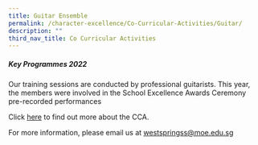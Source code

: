```yaml
---
title: Guitar Ensemble
permalink: /character-excellence/Co-Curricular-Activities/Guitar/
description: ""
third_nav_title: Co Curricular Activities
---
```

##### Key Programmes 2022

Our training sessions are conducted by professional guitarists. This year, the members were involved in the School Excellence Awards Ceremony pre-recorded performances

Click [here](https://youtu.be/xj3Y4_YxSDw) to find out more about the CCA.

For more information, please email us at [westspringss@moe.edu.sg](westspringss@moe.edu.sg)